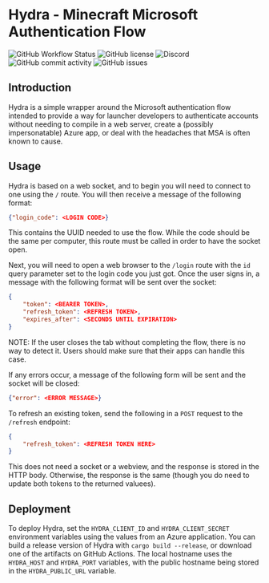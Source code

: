 # Hydra - Minecraft Microsoft Authentication Flow
![GitHub Workflow Status](https://img.shields.io/github/workflow/status/modrinth/hydra/Code%20Quality)
![GitHub license](https://img.shields.io/github/license/modrinth/hydra?)
![Discord](https://img.shields.io/discord/734077874708938864)
![GitHub commit activity](https://img.shields.io/github/commit-activity/m/modrinth/hydra)
![GitHub issues](https://img.shields.io/github/issues/modrinth/hydra)

## Introduction
Hydra is a simple wrapper around the Microsoft authentication flow intended to provide a way for launcher developers to authenticate accounts without needing to compile in a web server, create a (possibly impersonatable) Azure app, or deal with the headaches that MSA is often known to cause.

## Usage
Hydra is based on a web socket, and to begin you will need to connect to one using the `/` route. You will then receive a message of the following format:
```json
{"login_code": <LOGIN CODE>}
```

This contains the UUID needed to use the flow. While the code should be the same per computer, this route must be called in order to have the socket open.

Next, you will need to open a web browser to the `/login` route with the `id` query parameter set to the login code you just got. Once the user signs in, a message with the following format will be sent over the socket:

```json
{
    "token": <BEARER TOKEN>,
    "refresh_token": <REFRESH TOKEN>,
    "expires_after": <SECONDS UNTIL EXPIRATION>
}
```
NOTE: If the user closes the tab without completing the flow, there is no way to detect it. Users should make sure that their apps can handle this case.

If any errors occur, a message of the following form will be sent and the socket will be closed:
```json
{"error": <ERROR MESSAGE>}
```

To refresh an existing token, send the following in a `POST` request to the `/refresh` endpoint:
```json
{
    "refresh_token": <REFRESH TOKEN HERE>
}
```

This does not need a socket or a webview, and the response is stored in the HTTP body. Otherwise, the response is the same (though you do need to update both tokens to the returned valuees).

## Deployment
To deploy Hydra, set the `HYDRA_CLIENT_ID` and `HYDRA_CLIENT_SECRET` environment variables using the values from an Azure application. You can build a release version of Hydra with `cargo build --release`, or download one of the artifacts on GitHub Actions. The local hostname uses the `HYDRA_HOST` and `HYDRA_PORT` variables, with the public hostname being stored in the `HYDRA_PUBLIC_URL` variable.
